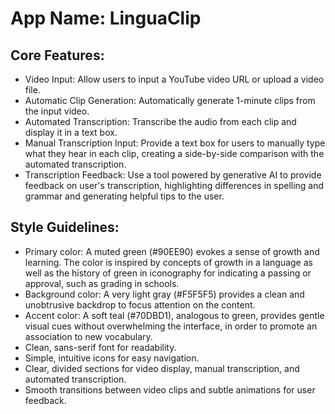 # **App Name**: LinguaClip

## Core Features:

- Video Input: Allow users to input a YouTube video URL or upload a video file.
- Automatic Clip Generation: Automatically generate 1-minute clips from the input video.
- Automated Transcription: Transcribe the audio from each clip and display it in a text box.
- Manual Transcription Input: Provide a text box for users to manually type what they hear in each clip, creating a side-by-side comparison with the automated transcription.
- Transcription Feedback: Use a tool powered by generative AI to provide feedback on user's transcription, highlighting differences in spelling and grammar and generating helpful tips to the user.

## Style Guidelines:

- Primary color: A muted green (#90EE90) evokes a sense of growth and learning. The color is inspired by concepts of growth in a language as well as the history of green in iconography for indicating a passing or approval, such as grading in schools.
- Background color: A very light gray (#F5F5F5) provides a clean and unobtrusive backdrop to focus attention on the content.
- Accent color: A soft teal (#70DBD1), analogous to green, provides gentle visual cues without overwhelming the interface, in order to promote an association to new vocabulary.
- Clean, sans-serif font for readability.
- Simple, intuitive icons for easy navigation.
- Clear, divided sections for video display, manual transcription, and automated transcription.
- Smooth transitions between video clips and subtle animations for user feedback.